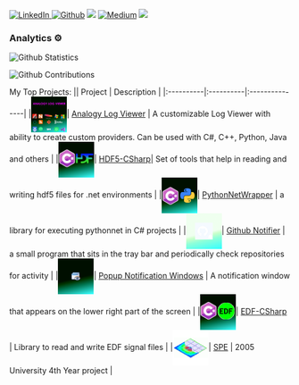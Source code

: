 <!--
[![Analogy Log Viewer](https://github-readme-stats.vercel.app/api/pin/?username=Analogy-LogViewer&repo=Analogy.LogViewer)](https://github.com/Analogy-LogViewer/Analogy.LogViewer)
-->
<a href="https://www.linkedin.com/in/liorbanai" target="_blank"><img alt="LinkedIn" src="https://img.shields.io/badge/linkedin-%230077B5.svg?&style=for-the-badge&logo=linkedin&logoColor=white" /> <a href="https://github.com//LiorBanai" target="_blank"><img alt="Github" src="https://img.shields.io/badge/GitHub-%2312100E.svg?&style=for-the-badge&logo=Github&logoColor=white" /></a>  </a> <a href="https://dev.to/liorbanai"><img src="https://img.shields.io/badge/DEV.TO-%230A0A0A.svg?&style=for-the-badge&logo=dev-dot-to&logoColor=white"></a> <a href="https://medium.com/@liorbanai" target="_blank"><img alt="Medium" src="https://img.shields.io/badge/medium-%2312100E.svg?&style=for-the-badge&logo=medium&logoColor=white" /></a> ![](https://estruyf-github.azurewebsites.net/api/VisitorHit?user=LiorBanai&repo=LiorBanai&countColorcountColor)

### Analytics ⚙️
<!--
![Github Languages](https://github-readme-stats.vercel.app/api/top-langs/?username=LiorBanai&layout=compact&count_private=true)
-->
![Github Statistics](https://github-readme-stats.vercel.app/api/?username=LiorBanai&count_private=true&show_icons=true)

![Github Contributions](https://github-readme-streak-stats.herokuapp.com/?user=LiorBanai&hide_border=true)

My Top Projects:
|| Project   |      Description      |
|:----------|:----------|:---------------|
|<img src="./Assets/Analogy.png" align="center" width="64px" height="64px">| [Analogy Log Viewer](https://github.com/Analogy-LogViewer/Analogy.LogViewer) | A customizable Log Viewer with ability to create custom providers. Can be used with C#, C++, Python, Java and others | 
|<img src="./Assets/hdf5Wrapper.png" align="center" width="64px" height="64px">| [HDF5-CSharp](https://github.com/LiorBanai/HDF5-CSharp)| Set of tools that help in reading and writing hdf5 files for .net environments | 
|<img src="./Assets/PythonnetWrapper.png" align="center" width="64px" height="64px">| [PythonNetWrapper](https://github.com/LiorBanai/PythonNetWrapper) | a library for executing pythonnet in C# projects | 
|<img src="./Assets/GitHubNotifier.png" align="center" width="64px" height="64px">| [Github Notifier](https://github.com/LiorBanai/GitHub-Notifier) | a small program that sits in the tray bar and periodically check repositories for activity |
|<img src="./Assets/notificationWindow.png" align="center" width="64px" height="64px">| [Popup Notification Windows](https://github.com/LiorBanai/Notification-Popup-Window) | A notification window that appears on the lower right part of the screen |
|<img src="./Assets/EDF.png" align="center" width="64px" height="64px">| [EDF-CSharp](https://github.com/LiorBanai/EDF) | Library to read and write EDF signal files | 
|<img src="./Assets/SPE.png" align="center" width="64px" height="64px">| [SPE](https://github.com/LiorBanai/SPE) | 2005 University 4th Year project | 


<!--
**LiorBanai/LiorBanai** is a ✨ _special_ ✨ repository because its `README.md` (this file) appears on your GitHub profile.

Here are some ideas to get you started:

- 🔭 I’m currently working on ...
- 🌱 I’m currently learning ...
- 👯 I’m looking to collaborate on ...
- 🤔 I’m looking for help with ...
- 💬 Ask me about ...
- 📫 How to reach me: ...
- 😄 Pronouns: ...
- ⚡ Fun fact: ...
-->
